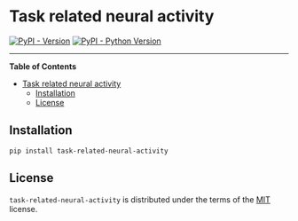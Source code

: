 # Task related neural activity

[![PyPI - Version](https://img.shields.io/pypi/v/task-related-neural-activity.svg)](https://pypi.org/project/task-related-neural-activity)
[![PyPI - Python Version](https://img.shields.io/pypi/pyversions/task-related-neural-activity.svg)](https://pypi.org/project/task-related-neural-activity)

-----

**Table of Contents**

- [Task related neural activity](#task-related-neural-activity)
  - [Installation](#installation)
  - [License](#license)

## Installation

```console
pip install task-related-neural-activity
```

## License

`task-related-neural-activity` is distributed under the terms of the [MIT](https://spdx.org/licenses/MIT.html) license.
